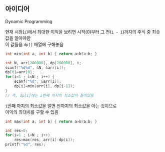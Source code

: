 ## 아이디어
Dynamic Programming

현재 시점(`i`)에서 최대한 이익을 보려면 시작(0)부터 그 전(`i - 1`)까지의 주식 중 최솟값을 알아야함  
이 값들을 `dp[]` 배열에 구해놓음
```c
int min(int a, int b) { return a<b?a:b; }

int N, arr[200000], dp[200000], i;
scanf("%d%d", &N, &arr[i]);
dp[0]=arr[0];
for(i=1 ; i<N ; i++) {
	scanf("%d", &arr[i]);
	dp[i]=min(arr[i], dp[i-1]);
}
// 즉, dp[i]에는 i번째 까지의 최소값이 들어있음
```
`i`번째 까지의 최소값을 알면 전까지의 최소값을 아는 것이므로  
이익의 최대치를 구할 수 있음
```c
int max(int a, int b) { return a>b?a:b; }

int res=0;
for(i=1 ; i<N ; i++)
	res=max(res, arr[i]-dp[i]);
printf("%d", res);
```